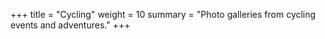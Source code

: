 +++
title = "Cycling"
weight = 10
summary = "Photo galleries from cycling events and adventures."
+++
